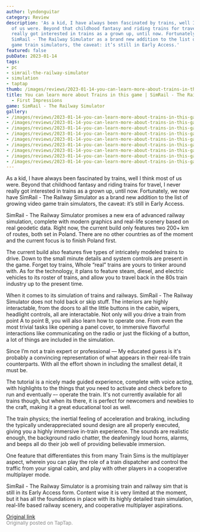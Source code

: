 ```yaml
---
author: lyndonguitar
category: Review
description: 'As a kid, I have always been fascinated by trains, well I think most
  of us were. Beyond that childhood fantasy and riding trains for travel, I never
  really got interested in trains as a grown up, until now. Fortunately, we now have
  SimRail - The Railway Simulator as a brand new addition to the list of growing video
  game train simulators, the caveat: it’s still in Early Access.'
featured: false
pubDate: 2023-01-14
tags:
- pc
- simrail-the-railway-simulator
- simulation
- taptap
thumb: /images/reviews/2023-01-14-you-can-learn-more-about-trains-in-this-game--simrail---the-railway-simulator---first-imp-0.avif
title: You can learn more about Trains in this game | SimRail - The Railway Simulator
  - First Impressions
game: SimRail - The Railway Simulator
gallery:
- /images/reviews/2023-01-14-you-can-learn-more-about-trains-in-this-game--simrail---the-railway-simulator---first-imp-0.avif
- /images/reviews/2023-01-14-you-can-learn-more-about-trains-in-this-game--simrail---the-railway-simulator---first-imp-1.avif
- /images/reviews/2023-01-14-you-can-learn-more-about-trains-in-this-game--simrail---the-railway-simulator---first-imp-2.avif
- /images/reviews/2023-01-14-you-can-learn-more-about-trains-in-this-game--simrail---the-railway-simulator---first-imp-3.avif
- /images/reviews/2023-01-14-you-can-learn-more-about-trains-in-this-game--simrail---the-railway-simulator---first-imp-4.avif
- /images/reviews/2023-01-14-you-can-learn-more-about-trains-in-this-game--simrail---the-railway-simulator---first-imp-5.avif
- /images/reviews/2023-01-14-you-can-learn-more-about-trains-in-this-game--simrail---the-railway-simulator---first-imp-6.avif
- /images/reviews/2023-01-14-you-can-learn-more-about-trains-in-this-game--simrail---the-railway-simulator---first-imp-7.avif
- /images/reviews/2023-01-14-you-can-learn-more-about-trains-in-this-game--simrail---the-railway-simulator---first-imp-8.avif
---
```

As a kid, I have always been fascinated by trains, well I think most of us were. Beyond that childhood fantasy and riding trains for travel, I never really got interested in trains as a grown up, until now. Fortunately, we now have SimRail - The Railway Simulator as a brand new addition to the list of growing video game train simulators, the caveat: it’s still in Early Access.

SimRail - The Railway Simulator promises a new era of advanced railway simulation, complete with modern graphics and real-life scenery based on real geodetic data. Right now, the current build only features two 200+ km of routes, both set in Poland. There are no other countries as of the moment and the current focus is to finish Poland first.

The current build also features five types of intricately modeled trains to drive. Down to the small minute details and system controls are present in the game. Forget toy trains, Whole “real” trains are yours to tinker around with. As for the technology, it plans to feature steam, diesel, and electric vehicles to its roster of trains, and allow you to travel back in the 80s train industry up to the present time.

When it comes to its simulation of trains and railways. SimRail - The Railway Simulator does not hold back or skip stuff. The interiors are highly interactable, from the doors to all the little buttons in the cabin, wipers, headlight controls, all are interactable. Not only will you drive a train from point A to point B, you will also learn how to operate one. From even the most trivial tasks like opening a panel cover, to immersive flavorful interactions like communicating on the radio or just the flicking of a button, a lot of things are included in the simulation.

Since I’m not a train expert or professional — My educated guess is it's probably a convincing representation of what appears in their real-life train counterparts. With all the effort shown in including the smallest detail, it must be.

The tutorial is a nicely made guided experience, complete with voice acting, with highlights to the things that you need to activate and check before to run and eventually –- operate the train. It's not currently available for all trains though, but when its there, it is perfect for newcomers and newbies to the craft, making it a great educational tool as well.

The train physics; the inertial feeling of acceleration and braking, including the typically underappreciated sound design are all properly executed, giving you a highly immersive in-train experience. The sounds are realistic enough, the background radio chatter, the deafeningly loud horns, alarms, and beeps all do their job well of providing believable immersion.

One feature that differentiates this from many Train Sims is the multiplayer aspect, wherein you can play the role of a train dispatcher and control the traffic from your signal cabin, and play with other players in a cooperative multiplayer mode.

SimRail - The Railway Simulator is a promising train and railway sim that is still in its Early Access form. Content wise it is very limited at the moment, but it has all the foundations in place with its highly detailed train simulation, real-life based railway scenery, and cooperative multiplayer aspirations.

[Original link](https://www.taptap.io/post/4214627)<br><span style="font-size: 0.95em; color: #888;">Originally posted on TapTap.</span>